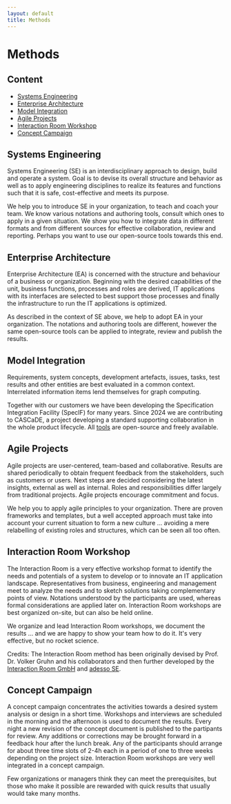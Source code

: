 ```yaml
---
layout: default
title: Methods
---
```


# Methods

## Content

<ul>
<li><a href="#Methods-SE">Systems Engineering</a></li>
<li><a href="#Methods-EA">Enterprise Architecture</a></li>
<li><a href="#Methods-Integration">Model Integration</a></li>
<li><a href="#Methods-Agile">Agile Projects</a></li>
<li><a href="#Methods-Workshop">Interaction Room Workshop</a></li>
<li><a href="#Methods-Campaign">Concept Campaign</a></li>
</ul>

<h2 id="Methods-SE">Systems Engineering</h2>

Systems Engineering (SE) is an interdisciplinary approach to design, build and operate a system.
Goal is to devise its overall structure and behavior as well as to apply engineering disciplines 
to realize its features and functions such that it is safe, cost-effective and meets its purpose.

We help you to introduce SE in your organization, to teach and coach your team. 
We know various notations and authoring tools, consult which ones to apply in a given situation. 
We show you how to integrate data in different formats and from different sources for effective collaboration, 
review and reporting. Perhaps you want to use our open-source tools towards this end.


<h2 id="Methods-EA">Enterprise Architecture</h2>

Enterprise Architecture (EA) is concerned with the structure and behaviour of a business or organization. 
Beginning with the desired capabilities of the unit, business functions, processes and roles are derived,
IT applications with its interfaces are selected to best support those processes and finally
the infrastructure to run the IT applications is optimized.

As described in the context of SE above, we help to adopt EA in your organization. The notations and authoring tools are different,
however the same open-source tools can be applied to integrate, review and publish the results.


<h2 id="Methods-Integration">Model Integration</h2>

Requirements, system concepts, development artefacts, issues, tasks, test results and other entities
are best evaluated in a common context. Interrelated information items lend themselves for graph computing.

Together with our customers we have been developing the Specification Integration Facility (SpecIF) for many years.
Since 2024 we are contributing to CASCaDE, a project developing a standard supporting collaboration in the whole product lifecycle. 
All <a href="https://enso-managers.de/tools" target="_blank">tools</a> are open-source and freely available.


<h2 id="Methods-Agile">Agile Projects</h2>

Agile projects are user-centered, team-based and collaborative. 
Results are shared periodically to obtain frequent feedback from the stakeholders, such as customers or users. 
Next steps are decided considering the latest insights, external as well as internal. Roles and responsibilities
differ largely from traditional projects. Agile projects encourage commitment and focus.

We help you to apply agile principles to your organization. There are proven frameworks and templates, 
but a well accepted approach must take into account your current situation to form a new culture 
... avoiding a mere relabelling of existing roles and structures, which can be seen all too often.


<h2 id="Methods-Workshop">Interaction Room Workshop</h2>

The Interaction Room is a very effective workshop format to identify the needs and potentials of a system
to develop or to innovate an IT application landscape. Representatives from business, engineering and management 
meet to analyze the needs and to sketch solutions taking complementary points of view. 
Notations understood by the participants are used, whereas formal considerations are applied later on. 
Interaction Room workshops are best organized on-site, but can also be held online. 

We organize and lead Interaction Room workshops, we document the results ... and we are happy to 
show your team how to do it. It's very effective, but no rocket science. 

Credits: The Interaction Room method has been originally devised by Prof. Dr. Volker Gruhn 
and his collaborators and then further developed by 
the [Interaction Room GmbH](https://www.interaction-room.de/methode/) 
and [adesso SE](https://www.adesso.de/en/services/interaction-room/index.jsp).


<h2 id="Methods-Campaign">Concept Campaign</h2>

A concept campaign concentrates the activities towards a desired system analysis or design in a short time.
Workshops and interviews are scheduled in the morning and the afternoon is used to document the results. 
Every night a new revision of the concept document is published to the partipants for review. 
Any additions or corrections may be brought forward in a feedback hour after the lunch break. 
Any of the participants should arrange for about three time slots of 2-4h each 
in a period of one to three weeks depending on the project size. Interaction Room workshops are very well
integrated in a concept campaign.

Few organizations or managers think they can meet the prerequisites, but those who make it possible 
are rewarded with quick results that usually would take many months.

<!--
<h2 id="Methods-Assessment">Engineering Excellence Assessment</h2>

Not all customer and supplier relationships work well. Neither all internal engineering services are 
valued highly by their clients. Some enterprises send assessors to their suppliers to scrutinize their 
operations, often along formal criteria. Our Engineering Excellence Assessment is different.

Both parties assess their respective roles and competencies in a trustworthy setting. Both the definition
and the fulfilment of the product or service are examined in five dimensions: Business and strategy, 
project management, organizational maturity, applied technologies and technical infrastructure.
Shiny presentations are banned, while it is looked at real world artefacts produced by either party. 
Originally developed for technical due diligence when an acquisition and merger of 
software companies is prepared, the Engineering Excellence Assessment has been further 
developed and successfully applied to improve customer and supplier relationships.
-->


